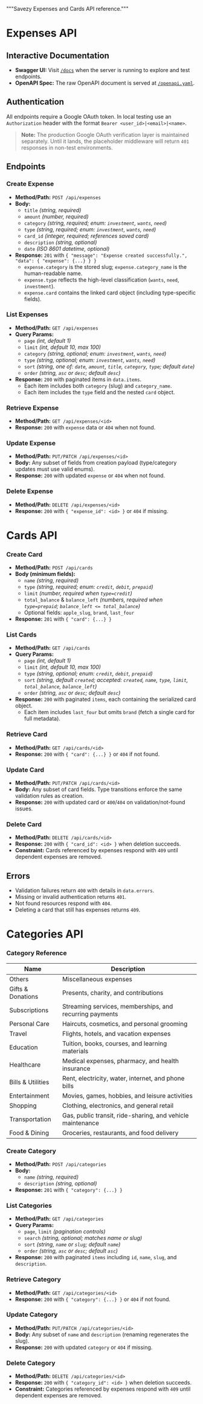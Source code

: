 """Savezy Expenses and Cards API reference."""

# Expenses API

## Interactive Documentation

- **Swagger UI:** Visit [`/docs`](http://localhost:5000/docs) when the server is running to explore and test endpoints.
- **OpenAPI Spec:** The raw OpenAPI document is served at [`/openapi.yaml`](http://localhost:5000/openapi.yaml).

## Authentication

All endpoints require a Google OAuth token. In local testing use an `Authorization` header with the format `Bearer <user_id>|<email>|<name>`.

> **Note:** The production Google OAuth verification layer is maintained separately. Until it lands, the placeholder middleware will return `401` responses in non-test environments.

## Endpoints

### Create Expense
- **Method/Path:** `POST /api/expenses`
- **Body:**
  - `title` *(string, required)*
  - `amount` *(number, required)*
  - `category` *(string, required; enum: `investment`, `wants`, `need`)*
  - `type` *(string, required; enum: `investment`, `wants`, `need`)*
  - `card_id` *(integer, required; references saved card)*
  - `description` *(string, optional)*
  - `date` *(ISO 8601 datetime, optional)*
- **Response:** `201` with `{ "message": "Expense created successfully.", "data": { "expense": {...} } }`
  - `expense.category` is the stored slug; `expense.category_name` is the human-readable name.
  - `expense.type` reflects the high-level classification (`wants`, `need`, `investment`).
  - `expense.card` contains the linked card object (including type-specific fields).

### List Expenses
- **Method/Path:** `GET /api/expenses`
- **Query Params:**
  - `page` *(int, default 1)*
  - `limit` *(int, default 10, max 100)*
  - `category` *(string, optional; enum: `investment`, `wants`, `need`)*
  - `type` *(string, optional; enum: `investment`, `wants`, `need`)*
  - `sort` *(string, one of: `date`, `amount`, `title`, `category`, `type`; default `date`)*
  - `order` *(string, `asc` or `desc`; default `desc`)*
- **Response:** `200` with paginated items in `data.items`.
  - Each item includes both `category` (slug) and `category_name`.
  - Each item includes the `type` field and the nested `card` object.

### Retrieve Expense
- **Method/Path:** `GET /api/expenses/<id>`
- **Response:** `200` with `expense` data or `404` when not found.

### Update Expense
- **Method/Path:** `PUT/PATCH /api/expenses/<id>`
- **Body:** Any subset of fields from creation payload (type/category updates must use valid enums).
- **Response:** `200` with updated `expense` or `404` when not found.

### Delete Expense
- **Method/Path:** `DELETE /api/expenses/<id>`
- **Response:** `200` with `{ "expense_id": <id> }` or `404` if missing.

# Cards API

### Create Card
- **Method/Path:** `POST /api/cards`
- **Body (minimum fields):**
  - `name` *(string, required)*
  - `type` *(string, required; enum: `credit`, `debit`, `prepaid`)*
  - `limit` *(number, required when `type=credit`)*
  - `total_balance` & `balance_left` *(numbers, required when `type=prepaid`; `balance_left <= total_balance`)*
  - Optional fields: `apple_slug`, `brand`, `last_four`
- **Response:** `201` with `{ "card": {...} }`

### List Cards
- **Method/Path:** `GET /api/cards`
- **Query Params:**
  - `page` *(int, default 1)*
  - `limit` *(int, default 10, max 100)*
  - `type` *(string, optional; enum: `credit`, `debit`, `prepaid`)*
  - `sort` *(string, default `created`; accepted: `created`, `name`, `type`, `limit`, `total_balance`, `balance_left`)*
  - `order` *(string, `asc` or `desc`; default `desc`)*
- **Response:** `200` with paginated `items`, each containing the serialized card object.
  - Each item includes `last_four` but omits `brand` (fetch a single card for full metadata).

### Retrieve Card
- **Method/Path:** `GET /api/cards/<id>`
- **Response:** `200` with `{ "card": {...} }` or `404` if not found.

### Update Card
- **Method/Path:** `PUT/PATCH /api/cards/<id>`
- **Body:** Any subset of card fields. Type transitions enforce the same validation rules as creation.
- **Response:** `200` with updated card or `400`/`404` on validation/not-found issues.

### Delete Card
- **Method/Path:** `DELETE /api/cards/<id>`
- **Response:** `200` with `{ "card_id": <id> }` when deletion succeeds.
- **Constraint:** Cards referenced by expenses respond with `409` until dependent expenses are removed.

## Errors
- Validation failures return `400` with details in `data.errors`.
- Missing or invalid authentication returns `401`.
- Not found resources respond with `404`.
- Deleting a card that still has expenses returns `409`.

# Categories API

### Category Reference

| Name | Description |
| --- | --- |
| Others | Miscellaneous expenses |
| Gifts & Donations | Presents, charity, and contributions |
| Subscriptions | Streaming services, memberships, and recurring payments |
| Personal Care | Haircuts, cosmetics, and personal grooming |
| Travel | Flights, hotels, and vacation expenses |
| Education | Tuition, books, courses, and learning materials |
| Healthcare | Medical expenses, pharmacy, and health insurance |
| Bills & Utilities | Rent, electricity, water, internet, and phone bills |
| Entertainment | Movies, games, hobbies, and leisure activities |
| Shopping | Clothing, electronics, and general retail |
| Transportation | Gas, public transit, ride-sharing, and vehicle maintenance |
| Food & Dining | Groceries, restaurants, and food delivery |

### Create Category
- **Method/Path:** `POST /api/categories`
- **Body:**
  - `name` *(string, required)*
  - `description` *(string, optional)*
- **Response:** `201` with `{ "category": {...} }`

### List Categories
- **Method/Path:** `GET /api/categories`
- **Query Params:**
  - `page`, `limit` *(pagination controls)*
  - `search` *(string, optional; matches name or slug)*
  - `sort` *(string, `name` or `slug`; default `name`)*
  - `order` *(string, `asc` or `desc`; default `asc`)*
- **Response:** `200` with paginated `items` including `id`, `name`, `slug`, and `description`.

### Retrieve Category
- **Method/Path:** `GET /api/categories/<id>`
- **Response:** `200` with `{ "category": {...} }` or `404` if not found.

### Update Category
- **Method/Path:** `PUT/PATCH /api/categories/<id>`
- **Body:** Any subset of `name` and `description` (renaming regenerates the slug).
- **Response:** `200` with updated `category` or `404` if missing.

### Delete Category
- **Method/Path:** `DELETE /api/categories/<id>`
- **Response:** `200` with `{ "category_id": <id> }` when deletion succeeds.
- **Constraint:** Categories referenced by expenses respond with `409` until dependent expenses are removed.
